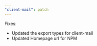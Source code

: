 ```yaml
---
"client-mail": patch
---
```


Fixes:

- Updated the export types for client-mail
- Updated Homepage url for NPM
